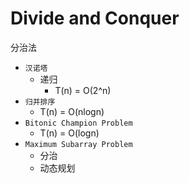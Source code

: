 # Divide and Conquer

分治法

- `汉诺塔`
  - 递归
    - T(n) = O(2^n)
- `归并排序`
  - T(n) = O(nlogn)
- `Bitonic Champion Problem`
  - T(n) = O(logn)
- `Maximum Subarray Problem`
  - 分治
  - 动态规划
